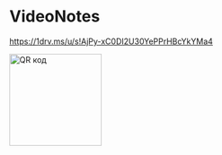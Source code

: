 # VideoNotes
https://1drv.ms/u/s!AjPy-xC0DI2U30YePPrHBcYkYMa4

<img src="http://qrcoder.ru/code/?https%3A%2F%2F1drv.ms%2Fu%2Fs%21AjPy-xC0DI2U30YePPrHBcYkYMa4&4&0" width="164" height="164" border="0" title="QR код">

